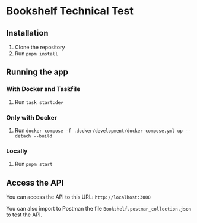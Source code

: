 # Bookshelf Technical Test

## Installation

1. Clone the repository
2. Run `pnpm install`

## Running the app

### With Docker and Taskfile

1. Run `task start:dev`

### Only with Docker

1. Run `docker compose -f .docker/development/docker-compose.yml up --detach --build`

### Locally

1. Run `pnpm start`

## Access the API

You can access the API to this URL: `http://localhost:3000`

You can also import to Postman the file `Bookshelf.postman_collection.json` to test the API.